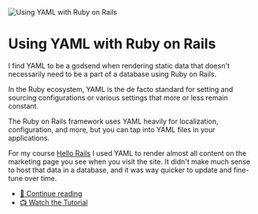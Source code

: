 ![Using YAML with Ruby on Rails](https://f001.backblazeb2.com/file/webcrunch/yaml-ror.jpg)

# Using YAML with Ruby on Rails

I find YAML to be a godsend when rendering static data that doesn't necessarily need to be a part of a database using Ruby on Rails.

In the Ruby ecosystem, YAML is the de facto standard for setting and sourcing configurations or various settings that more or less remain constant.

The Ruby on Rails framework uses YAML heavily for localization, configuration, and more, but you can tap into YAML files in your applications.

For my course [Hello Rails](https://hellorails.io) I used YAML to render almost all content on the marketing page you see when you visit the site. It didn't make much sense to host that data in a database, and it was way quicker to update and fine-tune over time.

- [📕 Continue reading](https://web-crunch.com/posts/using-yaml-with-ruby-on-rails)
- [📺 Watch the Tutorial](https://youtu.be/5rf_Qf7vYhw)
